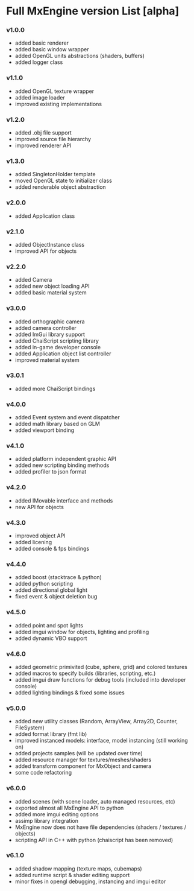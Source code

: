 # Full MxEngine version List [alpha]
### v1.0.0
- added basic renderer
- added basic window wrapper
- added OpenGL units abstractions (shaders, buffers)
- added logger class
### v1.1.0
- added OpenGL texture wrapper
- added image loader
- improved existing implementations
### v1.2.0
- added .obj file support
- improved source file hierarchy
- improved renderer API
### v1.3.0
- added SingletonHolder template
- moved OpenGL state to initializer class
- added renderable object abstraction
### v2.0.0
- added Application class
### v2.1.0
- added ObjectInstance class
- improved API for objects
### v2.2.0
- added Camera
- added new object loading API
- added basic material system
### v3.0.0
- added orthographic camera
- added camera controller
- added ImGui library support
- added ChaiScript scripting library
- added in-game developer console
- added Application object list controller
- improved material system
### v3.0.1
- added more ChaiScript bindings
### v4.0.0
- added Event system and event dispatcher
- added math library based on GLM
- added viewport binding
### v4.1.0
- added platform independent graphic API
- added new scripting binding methods
- added profiler to json format
### v4.2.0
- added IMovable interface and methods
- new API for objects
### v4.3.0
- improved object API
- added licening
- added console & fps bindings
### v4.4.0
- added boost (stacktrace & python)
- added python scripting
- added directional global light
- fixed event & object deletion bug
### v4.5.0
- added point and spot lights
- added imgui window for objects, lighting and profiling
- added dynamic VBO support
### v4.6.0
- added geometric primivited (cube, sphere, grid) and colored textures
- added macros to specify builds (libraries, scripting, etc.)
- added imgui draw functions for debug tools (included into developer console)
- added lighting bindings & fixed some issues
### v5.0.0
- added new utility classes (Random, ArrayView, Array2D, Counter, FileSystem)
- added format library (fmt lib)
- improved instanced models: interface, model instancing (still working on)
- added projects samples (will be updated over time)
- added resource manager for textures/meshes/shaders
- added transform component for MxObject and camera
- some code refactoring
### v6.0.0
- added scenes (with scene loader, auto managed resources, etc)
- exported almost all MxEngine API to python
- added more imgui editing options
- assimp library integration
- MxEngine now does not have file dependencies (shaders / textures / objects)
- scripting API in C++ with python (chaiscript has been removed)
### v6.1.0
- added shadow mapping (texture maps, cubemaps)
- added runtime script & shader editing support
- minor fixes in opengl debugging, instancing and imgui editor